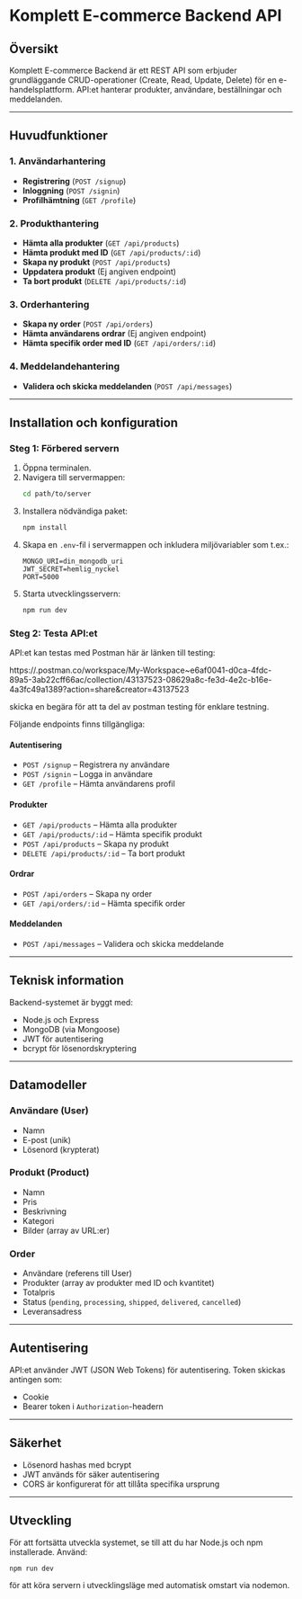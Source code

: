 # Komplett E-commerce Backend API

## Översikt

Komplett E-commerce Backend är ett REST API som erbjuder grundläggande CRUD-operationer (Create, Read, Update, Delete) för en e-handelsplattform. API:et hanterar produkter, användare, beställningar och meddelanden.

---

## Huvudfunktioner

### 1. Användarhantering

- **Registrering** (`POST /signup`)
- **Inloggning** (`POST /signin`)
- **Profilhämtning** (`GET /profile`)

### 2. Produkthantering

- **Hämta alla produkter** (`GET /api/products`)
- **Hämta produkt med ID** (`GET /api/products/:id`)
- **Skapa ny produkt** (`POST /api/products`)
- **Uppdatera produkt** (Ej angiven endpoint)
- **Ta bort produkt** (`DELETE /api/products/:id`)

### 3. Orderhantering

- **Skapa ny order** (`POST /api/orders`)
- **Hämta användarens ordrar** (Ej angiven endpoint)
- **Hämta specifik order med ID** (`GET /api/orders/:id`)

### 4. Meddelandehantering

- **Validera och skicka meddelanden** (`POST /api/messages`)

---

## Installation och konfiguration

### Steg 1: Förbered servern

1. Öppna terminalen.
2. Navigera till servermappen:
   ```bash
   cd path/to/server
   ```
3. Installera nödvändiga paket:
   ```bash
   npm install
   ```
4. Skapa en `.env`-fil i servermappen och inkludera miljövariabler som t.ex.:
   ```
   MONGO_URI=din_mongodb_uri
   JWT_SECRET=hemlig_nyckel
   PORT=5000
   ```
5. Starta utvecklingsservern:
   ```bash
   npm run dev
   ```

### Steg 2: Testa API:et

API:et kan testas med Postman här är länken till testing:

https://.postman.co/workspace/My-Workspace~e6af0041-d0ca-4fdc-89a5-3ab22cff66ac/collection/43137523-08629a8c-fe3d-4e2c-b16e-4a3fc49a1389?action=share&creator=43137523

skicka en begära för att ta del av postman testing för enklare testning.

Följande endpoints finns tillgängliga:



#### Autentisering

- `POST /signup` – Registrera ny användare  
- `POST /signin` – Logga in användare  
- `GET /profile` – Hämta användarens profil  

#### Produkter

- `GET /api/products` – Hämta alla produkter  
- `GET /api/products/:id` – Hämta specifik produkt  
- `POST /api/products` – Skapa ny produkt  
- `DELETE /api/products/:id` – Ta bort produkt  

#### Ordrar

- `POST /api/orders` – Skapa ny order  
- `GET /api/orders/:id` – Hämta specifik order  

#### Meddelanden

- `POST /api/messages` – Validera och skicka meddelande  

---

## Teknisk information

Backend-systemet är byggt med:

- Node.js och Express  
- MongoDB (via Mongoose)  
- JWT för autentisering  
- bcrypt för lösenordskryptering  

---

## Datamodeller

### Användare (User)

- Namn  
- E-post (unik)  
- Lösenord (krypterat)  

### Produkt (Product)

- Namn  
- Pris  
- Beskrivning  
- Kategori  
- Bilder (array av URL:er)  

### Order

- Användare (referens till User)  
- Produkter (array av produkter med ID och kvantitet)  
- Totalpris  
- Status (`pending`, `processing`, `shipped`, `delivered`, `cancelled`)  
- Leveransadress  

---

## Autentisering

API:et använder JWT (JSON Web Tokens) för autentisering. Token skickas antingen som:

- Cookie  
- Bearer token i `Authorization`-headern  

---

## Säkerhet

- Lösenord hashas med bcrypt  
- JWT används för säker autentisering  
- CORS är konfigurerat för att tillåta specifika ursprung  

---

## Utveckling

För att fortsätta utveckla systemet, se till att du har Node.js och npm installerade. Använd:

```bash
npm run dev
```

för att köra servern i utvecklingsläge med automatisk omstart via nodemon.
